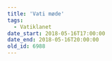 ```yaml
---
title: 'Vati møde'
tags:
  - Vatiklanet
date_start: 2018-05-16T17:00:00
date_end: 2018-05-16T20:00:00
old_id: 6988
---
```

